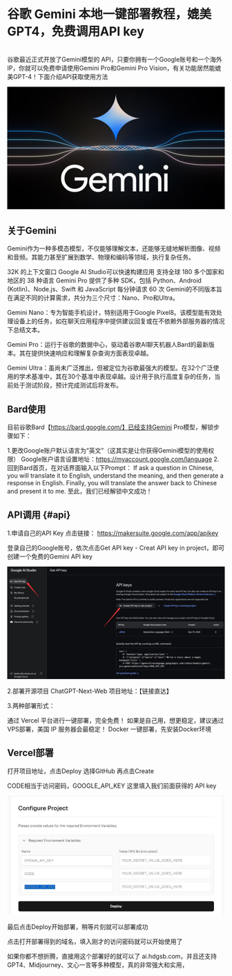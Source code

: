
# 谷歌 Gemini 本地一键部署教程，媲美 GPT4，免费调用API key

<br/>
谷歌最近正式开放了Gemini模型的 API，只要你拥有一个Google账号和一个海外 IP，你就可以免费申请使用Gemini Pro和Gemini Pro Vision，有关功能居然能媲美GPT-4！下面介绍API获取使用方法

![img_01](./image/google-ai/01.jpeg)

## 关于Gemini

Gemini作为一种多模态模型，不仅能够理解文本，还能够无缝地解析图像、视频和音频。其能力甚至扩展到数学、物理和编码等领域，执行复杂任务。

32K 的上下文窗口
Google AI Studio可以快速构建应用
支持全球 180 多个国家和地区的 38 种语言
Gemini Pro 提供了多种 SDK，包括 Python、Android (Kotlin)、Node.js、Swift 和 JavaScript
每分钟请求&nbsp;60&nbsp;次
Gemini的不同版本旨在满足不同的计算需求，共分为三个尺寸：Nano、Pro和Ultra。

Gemini Nano：专为智能手机设计，特别适用于Google Pixel8。该模型能有效处理设备上的任务，如在聊天应用程序中提供建议回复或在不依赖外部服务器的情况下总结文本。

Gemini Pro：运行于谷歌的数据中心，驱动着谷歌AI聊天机器人Bard的最新版本。其在提供快速响应和理解复杂查询方面表现卓越。

Gemini Ultra：虽尚未广泛推出，但被定位为谷歌最强大的模型。在32个广泛使用的学术基准中，其在30个基准中表现卓越。设计用于执行高度复杂的任务，当前处于测试阶段，预计完成测试后将发布。

## Bard使用

目前谷歌Bard【https://bard.google.com/】已经支持Gemini Pro模型，解锁步骤如下：

1.更改Google账户默认语言为“英文”（这其实是让你获得Gemini模型的使用权限） Google账户语言设置地址：https://myaccount.google.com/language
2.回到Bard首页，在对话界面输入以下Prompt： If ask a question in Chinese, you will translate it to English, understand the meaning, and then generate a response in English. Finally, you will translate the answer back to Chinese and present it to me. 至此，我们已经解锁中文成功！

## API调用 {#api}

1.申请自己的API Key 点击链接： https://makersuite.google.com/app/apikey

登录自己的Google账号，依次点击Get API key - Creat API key in project，即可创建一个免费的Gemini API key

![img_02](./image/google-ai/02.jpeg)

2.部署开源项目 ChatGPT-Next-Web 项目地址：【链接直达】

3.两种部署形式：

通过 Vercel 平台进行一键部署，完全免费！
如果是自己用，想更稳定，建议通过VPS部署，美国 IP 服务器会最稳定！
Docker 一键部署，先安装Docker环境

## Vercel部署

打开项目地址，点击Deploy 选择GitHub 再点击Create

CODE相当于访问密码，GOOGLE_API_KEY 这里填入我们前面获得的 API key

![img_03](./image/google-ai/03.jpeg)

最后点击Deploy开始部署，稍等片刻就可以部署成功

点击打开部署得到的域名，填入刚才的访问密码就可以开始使用了

如果你都不想折腾，直接用这个部署好的就可以了 ai.hdgsb.com，并且还支持GPT4、Midjourney、文心一言等多种模型，真的非常强大和实用，